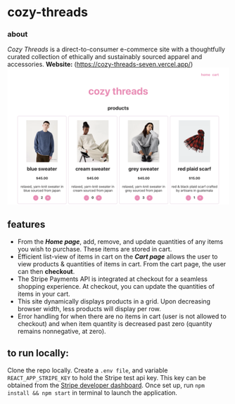 # cozy-threads

### about 
*Cozy Threads* is a direct-to-consumer e-commerce site with a thoughtfully curated collection of ethically and sustainably sourced apparel and accessories. 
**Website:** (https://cozy-threads-seven.vercel.app/)
![homepage](public/assets/site-home.png)

## features
- From the ***Home page***, add, remove, and update quantities of any items you wish to purchase. These items are stored in cart.
- Efficient list-view of items in cart on the ***Cart page*** allows the user to view products & quantities of items in cart. From the cart page, the user can then **checkout**.
- The Stripe Payments API is integrated at checkout for a seamless shopping experience. At checkout, you can update the quantities of items in your cart.
- This site dynamically displays products in a grid. Upon decreasing browser width, less products will display per row.
- Error handling for when there are no items in cart (user is not allowed to checkout) and when item quantity is decreased past zero (quantity remains nonnegative, at zero).

## to run locally:
Clone the repo locally. Create a `.env file`, and variable `REACT_APP_STRIPE_KEY` to hold the Stripe test api key. This key can be obtained from the [Stripe developer dashboard](https://dashboard.stripe.com/test/apikeys). Once set up, run `npm install && npm start` in terminal to launch the application.